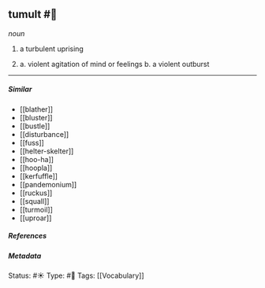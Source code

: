 ## tumult #🧠 
_noun_

1. a turbulent uprising

2. a. violent agitation of mind or feelings
     b. a violent outburst

___
##### Similar
-   [[blather]]
-   [[bluster]]
-   [[bustle]]
-   [[disturbance]]
-   [[fuss]]
-   [[helter-skelter]]
-   [[hoo-ha]]
-   [[hoopla]]
-   [[kerfuffle]]
-   [[pandemonium]]
-   [[ruckus]]
-   [[squall]] 
-   [[turmoil]]
-   [[uproar]] 


##### References 


##### Metadata
Status: #☀️ 
Type: #🔵 
Tags: [[Vocabulary]]